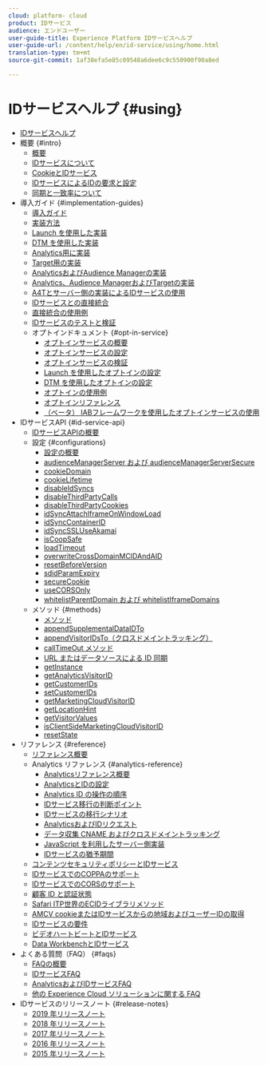 ```yaml
---
cloud: platform- cloud
product: IDサービス
audience: エンドユーザー
user-guide-title: Experience Platform IDサービスヘルプ
user-guide-url: /content/help/en/id-service/using/home.html
translation-type: tm+mt
source-git-commit: 1af38efa5e85c09548a6dee6c9c550900f90a8ed

---
```



# IDサービスヘルプ {#using}

+ [IDサービスヘルプ](home.md)
+ 概要 {#intro}
   + [概要](introduction/overview.md)
   + [IDサービスについて](introduction/about-id-service.md)
   + [CookieとIDサービス](introduction/cookies.md)
   + [IDサービスによるIDの要求と設定](introduction/id-request.md)
   + [同期と一致率について](introduction/match-rates.md)
+ 導入ガイド {#implementation-guides}
   + [導入ガイド](implementation-guides/implementation-guides.md)
   + [実装方法](implementation-guides/implementation-methods.md)
   + [Launch を使用した実装](implementation-guides/ecid-implement-with-launch.md)
   + [DTM を使用した実装](implementation-guides/standard.md)
   + [Analytics用に実装](implementation-guides/setup-analytics.md)
   + [Target用の実装](implementation-guides/setup-target.md)
   + [AnalyticsおよびAudience Managerの実装](implementation-guides/setup-aam-analytics.md)
   + [Analytics、Audience ManagerおよびTargetの実装](implementation-guides/setup-aam-analytics-target.md)
   + [A4Tとサーバー側の実装によるIDサービスの使用](implementation-guides/ecid-a4t-target.md)
   + [IDサービスとの直接統合](implementation-guides/direct-integration.md)
   + [直接統合の使用例](implementation-guides/direct-integration-examples.md)
   + [IDサービスのテストと検証](implementation-guides/test-verify.md)
   + オプトインドキュメント {#opt-in-service}
      + [オプトインサービスの概要](implementation-guides/opt-in-service/optin-overview.md)
      + [オプトインサービスの設定](implementation-guides/opt-in-service/getting-started.md)
      + [オプトインサービスの検証](implementation-guides/opt-in-service/testing-optin-and-iab-plugin.md)
      + [Launch を使用したオプトインの設定](implementation-guides/opt-in-service/launch.md)
      + [DTM を使用したオプトインの設定](implementation-guides/opt-in-service/optin-dtm.md)
      + [オプトインの使用例](implementation-guides/opt-in-service/use-cases.md)
      + [オプトインリファレンス](implementation-guides/opt-in-service/api.md)
      + [（ベータ） IABフレームワークを使用したオプトインサービスの使用](implementation-guides/opt-in-service/iab.md)
+ IDサービスAPI {#id-service-api}
   + [IDサービスAPIの概要](library/library.md)
   + 設定 {#configurations}
      + [設定の概要](library/function-vars/function-vars.md)
      + [audienceManagerServer および audienceManagerServerSecure](library/function-vars/subdomain-config.md)
      + [cookieDomain](library/function-vars/cookiedomain.md)
      + [cookieLifetime](library/function-vars/cookielifetime.md)
      + [disableIdSyncs](library/function-vars/disableidsync.md)
      + [disableThirdPartyCalls](library/function-vars/disablethirdpartycalls.md)
      + [disableThirdPartyCookies](library/function-vars/disable-cookies.md)
      + [idSyncAttachIframeOnWindowLoad](library/function-vars/idsyncattachiframeonwindowload.md)
      + [idSyncContainerID](library/function-vars/idsyncontainerid.md)
      + [idSyncSSLUseAkamai](library/function-vars/idsyncssluseakamai.md)
      + [isCoopSafe](library/function-vars/coopsafe.md)
      + [loadTimeout](library/function-vars/loadtimeout.md)
      + [overwriteCrossDomainMCIDAndAID](library/function-vars/overwrite-visitor-id.md)
      + [resetBeforeVersion](library/function-vars/resetbeforeversion.md)
      + [sdidParamExpiry](library/function-vars/sdidparamexpiry.md)
      + [secureCookie](library/function-vars/securecookie.md)
      + [useCORSOnly](library/function-vars/use-cors-only.md)
      + [whitelistParentDomain および whitelistIframeDomains](library/function-vars/whitelistdomain.md)
   + メソッド {#methods}
      + [メソッド](library/get-set/get-set.md)
      + [appendSupplementalDataIDTo](library/get-set/appendsupplementaldataidto.md)
      + [appendVisitorIDsTo（クロスドメイントラッキング）](library/get-set/appendvisitorid.md)
      + [callTimeOut メソッド](library/get-set/timeout-functions.md)
      + [URL またはデータソースによる ID 同期](library/get-set/idsync.md)
      + [getInstance](library/get-set/getinstance.md)
      + [getAnalyticsVisitorID](library/get-set/getanalyticsvisitorid.md)
      + [getCustomerIDs](library/get-set/getcustomerids.md)
      + [setCustomerIDs](library/get-set/setcustomerids.md)
      + [getMarketingCloudVisitorID](library/get-set/getmcvid.md)
      + [getLocationHint](library/get-set/getlocationhint.md)
      + [getVisitorValues](library/get-set/getvisitorvalues.md)
      + [isClientSideMarketingCloudVisitorID](library/get-set/client-side-id.md)
      + [resetState](library/get-set/resetstate.md)
+ リファレンス {#reference}
   + [リファレンス概要](reference/reference.md)
   + Analytics リファレンス {#analytics-reference}
      + [Analyticsリファレンス概要](reference/analytics-reference/analytics-reference.md)
      + [AnalyticsとIDの設定](reference/analytics-reference/analytics-ids.md)
      + [Analytics ID の操作の順序](reference/analytics-reference/analytics-order-of-operations.md)
      + [IDサービス移行の判断ポイント](reference/analytics-reference/migration-decisions.md)
      + [IDサービスの移行シナリオ](reference/analytics-reference/migration-scenarios.md)
      + [AnalyticsおよびIDリクエスト](reference/analytics-reference/legacy-analytics.md)
      + [データ収集 CNAME およびクロスドメイントラッキング](reference/analytics-reference/cname.md)
      + [JavaScript を利用したサーバー側実装](reference/analytics-reference/server-side.md)
      + [IDサービスの猶予期間](reference/analytics-reference/grace-period.md)
   + [コンテンツセキュリティポリシーとIDサービス](reference/csp.md)
   + [IDサービスでのCOPPAのサポート](reference/coppa.md)
   + [IDサービスでのCORSのサポート](reference/cors.md)
   + [顧客 ID と認証状態](reference/authenticated-state.md)
   + [Safari ITP世界のECIDライブラリメソッド](reference/ecid-library-methods.md)
   + [AMCV cookieまたはIDサービスからの地域およびユーザーIDの取得](reference/regions.md)
   + [IDサービスの要件](reference/requirements.md)
   + [ビデオハートビートとIDサービス](reference/heartbeat.md)
   + [Data WorkbenchとIDサービス](reference/dwb.md)
+ よくある質問（FAQ） {#faqs}
   + [FAQの概要](faq-intro/faq-intro.md)
   + [IDサービスFAQ](faq-intro/faq.md)
   + [AnalyticsおよびIDサービスFAQ](faq-intro/analytics-faq.md)
   + [他の Experience Cloud ソリューションに関する FAQ](faq-intro/other-faq.md)
+ IDサービスのリリースノート {#release-notes}
   + [2019 年リリースノート](release-notes/release-notes.md)
   + [2018 年リリースノート](release-notes/notes-2018.md)
   + [2017 年リリースノート](release-notes/notes-2017.md)
   + [2016 年リリースノート](release-notes/notes-2016.md)
   + [2015 年リリースノート](release-notes/notes-2015.md)
